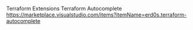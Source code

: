 Terraform Extensions
Terraform Autocomplete
https://marketplace.visualstudio.com/items?itemName=erd0s.terraform-autocomplete
